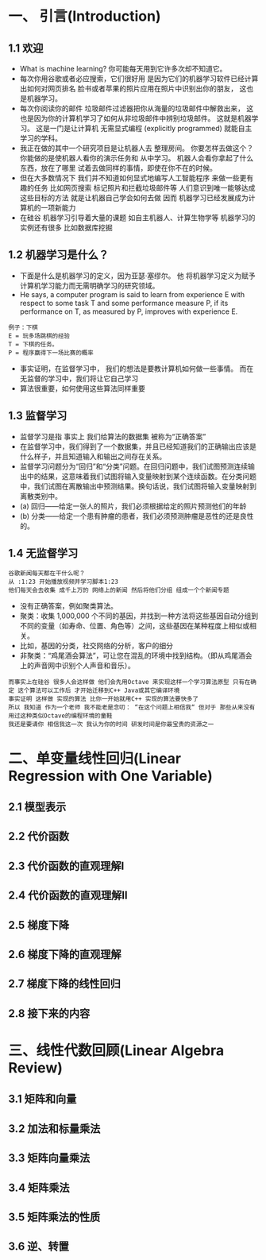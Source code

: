 # 一、 引言(Introduction)

## 1.1 欢迎
- What is machine learning? 你可能每天用到它许多次却不知道它。 
- 每次你用谷歌或者必应搜索，它们很好用 是因为它们的机器学习软件已经计算出如何对网页排名 脸书或者苹果的照片应用在照片中识别出你的朋友， 这也是机器学习。
-  每次你阅读你的邮件 垃圾邮件过滤器把你从海量的垃圾邮件中解救出来， 这也是因为你的计算机学习了如何从非垃圾邮件中辨别垃圾邮件。 这就是机器学习。 这是一门是让计算机 无需显式编程 (explicitly programmed) 就能自主学习的学科。 
-  我正在做的其中一个研究项目是让机器人去 整理房间。 你要怎样去做这个？ 你能做的是使机器人看你的演示任务和 从中学习。 机器人会看你拿起了什么东西，放在了哪里 试着去做同样的事情，即使在你不在的时候。 
-  但在大多数情况下 我们并不知道如何显式地编写人工智能程序 来做一些更有趣的任务 比如网页搜索 标记照片和拦截垃圾邮件等 人们意识到唯一能够达成这些目标的方法 就是让机器自己学会如何去做 因而 机器学习已经发展成为计算机的一项新能力
- 在硅谷 机器学习引导着大量的课题 如自主机器人、计算生物学等 机器学习的实例还有很多 比如数据库挖掘
## 1.2 机器学习是什么？
- 下面是什么是机器学习的定义，因为亚瑟·塞缪尔。 他 将机器学习定义为赋予计算机学习能力而无需明确学习的研究领域。
- He says, a computer program is said to learn from experience E with respect to some task T and some performance measure P, if its performance on T, as measured by P, improves with experience E.
```
例子：下棋
E = 玩多场跳棋的经验
T = 下棋的任务。
P = 程序赢得下一场比赛的概率
```
- 事实证明，在监督学习中， 我们的想法是要教计算机如何做一些事情。 而在无监督的学习中，我们将让它自己学习
- 算法很重要，如何使用这些算法同样重要
## 1.3 监督学习
- 监督学习是指 事实上 我们给算法的数据集 被称为“正确答案” 
- 在监督学习中，我们得到了一个数据集，并且已经知道我们的正确输出应该是什么样子，并且知道输入和输出之间存在关系。
- 监督学习问题分为“回归”和“分类”问题。在回归问题中，我们试图预测连续输出中的结果，这意味着我们试图将输入变量映射到某个连续函数。在分类问题中，我们试图在离散输出中预测结果。换句话说，我们试图将输入变量映射到离散类别中。
- (a) 回归——给定一张人的照片，我们必须根据给定的照片预测他们的年龄
- (b) 分类——给定一个患有肿瘤的患者，我们必须预测肿瘤是恶性的还是良性的。 
## 1.4 无监督学习
```
谷歌新闻每天都在干什么呢？
从 :1:23 开始播放视频并学习脚本1:23
他们每天会去收集 成千上万的 网络上的新闻 然后将他们分组 组成一个个新闻专题
```
- 没有正确答案，例如聚类算法。
- 聚类：收集 1,000,000 个不同的基因，并找到一种方法将这些基因自动分组到不同的变量（如寿命、位置、角色等）之间，这些基因在某种程度上相似或相关。
- 比如，基因的分类，社交网络的分析，客户的细分
- 非聚类：“鸡尾酒会算法”，可让您在混乱的环境中找到结构。（即从鸡尾酒会上的声音网中识别个人声音和音乐）。
```
而事实上在硅谷 很多人会这样做 他们会先用Octave 来实现这样一个学习算法原型 只有在确定 这个算法可以工作后 才开始迁移到C++ Java或其它编译环境
事实证明 这样做 实现的算法 比你一开始就用C++ 实现的算法要快多了
所以 我知道 作为一个老师 我不能老是念叨： “在这个问题上相信我“ 但对于 那些从来没有用过这种类似Octave的编程环境的童鞋  
我还是要请你 相信我这一次 我认为你的时间 研发时间是你最宝贵的资源之一
```
# 二、单变量线性回归(Linear Regression with One Variable)

## 2.1 模型表示

## 2.2 代价函数

## 2.3 代价函数的直观理解I

## 2.4 代价函数的直观理解II

## 2.5 梯度下降

## 2.6 梯度下降的直观理解

## 2.7 梯度下降的线性回归

## 2.8 接下来的内容

# 三、线性代数回顾(Linear Algebra Review)

## 3.1 矩阵和向量

## 3.2 加法和标量乘法

## 3.3 矩阵向量乘法

## 3.4 矩阵乘法

## 3.5 矩阵乘法的性质

## 3.6 逆、转置
